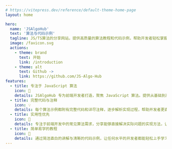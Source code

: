 ```yaml
---
# https://vitepress.dev/reference/default-theme-home-page
layout: home

hero:
  name: 'JSAlgoHub'
  text: '算法与代码示例'
  tagline: JS/TS算法的分享网站，提供高质量的算法教程和代码示例，帮助开发者轻松掌握前端算法的核心精髓。
  image: /favicon.svg
  actions:
    - theme: brand
      text: 开始
      link: /introduction
    - theme: alt
      text: Github ->
      link: https://github.com/JS-Algo-Hub
features:
  - title: 专注于 JavaScript 算法
    icon: 🚀
    details: JSAlgoHub 专为前端开发者打造，聚焦 JavaScript 算法。提供从基础到高级的算法教程与代码示例，助你全面掌握核心知识。
  - title: 完整代码与注释
    icon: 💡
    details: 每个算法示例都附有完整代码和详尽注释，逐步解析实现过程，帮助开发者更直观地理解并应用。
  - title: 实用性优先
    icon: 🔧
    details: 专注于前端开发中的常见算法需求，分享能够直接解决实际问题的实现方法，让学习成果更具实用价值。
  - title: 简单易学的教程
    icon: 📘
    details: 通过简洁直白的讲解与清晰的代码示例，让任何水平的开发者都能轻松上手学习。
---
```

